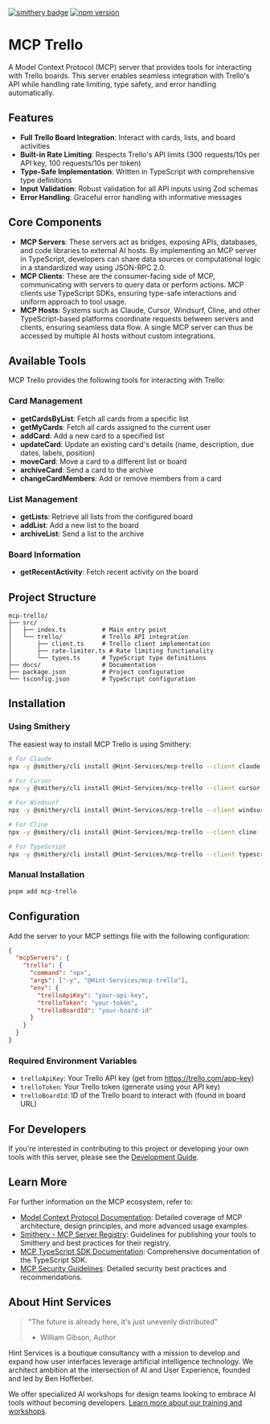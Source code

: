 [![smithery badge](https://smithery.ai/badge/@Hint-Services/mcp-trello)](https://smithery.ai/server/@Hint-Services/mcp-trello)
[![npm version](https://img.shields.io/npm/v/mcp-trello)](https://www.npmjs.com/package/mcp-trello)

# MCP Trello

A Model Context Protocol (MCP) server that provides tools for interacting with Trello boards. This server enables seamless integration with Trello's API while handling rate limiting, type safety, and error handling automatically.

## Features

- **Full Trello Board Integration**: Interact with cards, lists, and board activities
- **Built-in Rate Limiting**: Respects Trello's API limits (300 requests/10s per API key, 100 requests/10s per token)
- **Type-Safe Implementation**: Written in TypeScript with comprehensive type definitions
- **Input Validation**: Robust validation for all API inputs using Zod schemas
- **Error Handling**: Graceful error handling with informative messages

## Core Components

- **MCP Servers**: These servers act as bridges, exposing APIs, databases, and code libraries to external AI hosts. By implementing an MCP server in TypeScript, developers can share data sources or computational logic in a standardized way using JSON-RPC 2.0.
- **MCP Clients**: These are the consumer-facing side of MCP, communicating with servers to query data or perform actions. MCP clients use TypeScript SDKs, ensuring type-safe interactions and uniform approach to tool usage.
- **MCP Hosts**: Systems such as Claude, Cursor, Windsurf, Cline, and other TypeScript-based platforms coordinate requests between servers and clients, ensuring seamless data flow. A single MCP server can thus be accessed by multiple AI hosts without custom integrations.

## Available Tools

MCP Trello provides the following tools for interacting with Trello:

### Card Management

- **getCardsByList**: Fetch all cards from a specific list
- **getMyCards**: Fetch all cards assigned to the current user
- **addCard**: Add a new card to a specified list
- **updateCard**: Update an existing card's details (name, description, due dates, labels, position)
- **moveCard**: Move a card to a different list or board
- **archiveCard**: Send a card to the archive
- **changeCardMembers**: Add or remove members from a card

### List Management

- **getLists**: Retrieve all lists from the configured board
- **addList**: Add a new list to the board
- **archiveList**: Send a list to the archive

### Board Information

- **getRecentActivity**: Fetch recent activity on the board

## Project Structure

```
mcp-trello/
├── src/
│   ├── index.ts          # Main entry point
│   └── trello/           # Trello API integration
│       ├── client.ts     # Trello client implementation
│       ├── rate-limiter.ts # Rate limiting functionality
│       └── types.ts      # TypeScript type definitions
├── docs/                 # Documentation
├── package.json          # Project configuration
└── tsconfig.json         # TypeScript configuration
```

## Installation

### Using Smithery

The easiest way to install MCP Trello is using Smithery:

```bash
# For Claude
npx -y @smithery/cli install @Hint-Services/mcp-trello --client claude

# For Cursor
npx -y @smithery/cli install @Hint-Services/mcp-trello --client cursor

# For Windsurf
npx -y @smithery/cli install @Hint-Services/mcp-trello --client windsurf

# For Cline
npx -y @smithery/cli install @Hint-Services/mcp-trello --client cline

# For TypeScript
npx -y @smithery/cli install @Hint-Services/mcp-trello --client typescript
```

### Manual Installation

```bash
pnpm add mcp-trello
```

## Configuration

Add the server to your MCP settings file with the following configuration:

```json
{
  "mcpServers": {
    "trello": {
      "command": "npx",
      "args": ["-y", "@Hint-Services/mcp-trello"],
      "env": {
        "trelloApiKey": "your-api-key",
        "trelloToken": "your-token",
        "trelloBoardId": "your-board-id"
      }
    }
  }
}
```

### Required Environment Variables

- `trelloApiKey`: Your Trello API key (get from https://trello.com/app-key)
- `trelloToken`: Your Trello token (generate using your API key)
- `trelloBoardId`: ID of the Trello board to interact with (found in board URL)

## For Developers

If you're interested in contributing to this project or developing your own tools with this server, please see the [Development Guide](docs/development.md).

## Learn More

For further information on the MCP ecosystem, refer to:

- [Model Context Protocol Documentation](https://modelcontextprotocol.io): Detailed coverage of MCP architecture, design principles, and more advanced usage examples.
- [Smithery - MCP Server Registry](https://smithery.ai/docs): Guidelines for publishing your tools to Smithery and best practices for their registry.
- [MCP TypeScript SDK Documentation](https://modelcontextprotocol.io/typescript): Comprehensive documentation of the TypeScript SDK.
- [MCP Security Guidelines](https://modelcontextprotocol.io/security): Detailed security best practices and recommendations.

## About Hint Services

> "The future is already here, it's just unevenly distributed"
>
> - William Gibson, Author

Hint Services is a boutique consultancy with a mission to develop and expand how user interfaces leverage artificial intelligence technology. We architect ambition at the intersection of AI and User Experience, founded and led by Ben Hofferber.

We offer specialized AI workshops for design teams looking to embrace AI tools without becoming developers. [Learn more about our training and workshops](https://hint.services/training-workshops).
